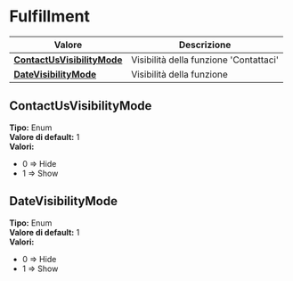 # Fulfillment

| Valore                                                                | Descrizione                            |
| --------------------------------------------------------------------- | -------------------------------------- |
| [**ContactUsVisibilityMode**](fulfillment.md#contactusvisibilitymode) | Visibilità della funzione 'Contattaci' |
| [**DateVisibilityMode**](fulfillment.md#datevisibilitymode)           | Visibilità della funzione              |

## ContactUsVisibilityMode

**Tipo:** Enum\
**Valore di default:** 1\
**Valori:**

* 0 => Hide
* 1 => Show

## DateVisibilityMode

**Tipo:** Enum\
**Valore di default:** 1\
**Valori:**

* 0 => Hide
* 1 => Show
